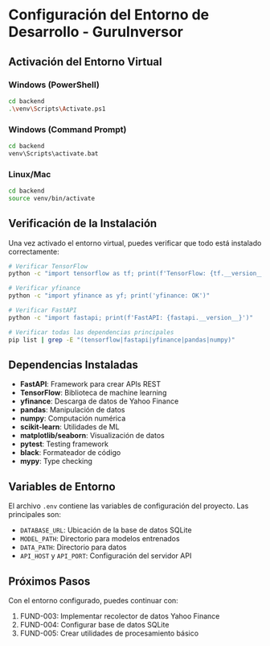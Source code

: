 # Configuración del Entorno de Desarrollo - GuruInversor

## Activación del Entorno Virtual

### Windows (PowerShell)
```bash
cd backend
.\venv\Scripts\Activate.ps1
```

### Windows (Command Prompt)
```bash
cd backend
venv\Scripts\activate.bat
```

### Linux/Mac
```bash
cd backend
source venv/bin/activate
```

## Verificación de la Instalación

Una vez activado el entorno virtual, puedes verificar que todo está instalado correctamente:

```bash
# Verificar TensorFlow
python -c "import tensorflow as tf; print(f'TensorFlow: {tf.__version__}')"

# Verificar yfinance
python -c "import yfinance as yf; print('yfinance: OK')"

# Verificar FastAPI
python -c "import fastapi; print(f'FastAPI: {fastapi.__version__}')"

# Verificar todas las dependencias principales
pip list | grep -E "(tensorflow|fastapi|yfinance|pandas|numpy)"
```

## Dependencias Instaladas

- **FastAPI**: Framework para crear APIs REST
- **TensorFlow**: Biblioteca de machine learning
- **yfinance**: Descarga de datos de Yahoo Finance
- **pandas**: Manipulación de datos
- **numpy**: Computación numérica
- **scikit-learn**: Utilidades de ML
- **matplotlib/seaborn**: Visualización de datos
- **pytest**: Testing framework
- **black**: Formateador de código
- **mypy**: Type checking

## Variables de Entorno

El archivo `.env` contiene las variables de configuración del proyecto. Las principales son:

- `DATABASE_URL`: Ubicación de la base de datos SQLite
- `MODEL_PATH`: Directorio para modelos entrenados
- `DATA_PATH`: Directorio para datos
- `API_HOST` y `API_PORT`: Configuración del servidor API

## Próximos Pasos

Con el entorno configurado, puedes continuar con:
1. FUND-003: Implementar recolector de datos Yahoo Finance
2. FUND-004: Configurar base de datos SQLite
3. FUND-005: Crear utilidades de procesamiento básico
